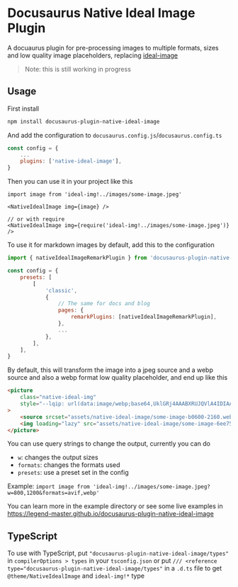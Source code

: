 # Docusaurus Native Ideal Image Plugin

A docuaurus plugin for pre-processing images to multiple formats, sizes and low quality image placeholders, replacing [ideal-image](https://docusaurus.io/docs/api/plugins/@docusaurus/plugin-ideal-image)

> Note: this is still working in progress

## Usage

First install

```bash
npm install docusaurus-plugin-native-ideal-image
```

And add the configuration to `docusaurus.config.js`/`docusaurus.config.ts`

```js
const config = {
    ...
    plugins: ['native-ideal-image'],
}
```

Then you can use it in your project like this

```tsx
import image from 'ideal-img!../images/some-image.jpeg'

<NativeIdealImage img={image} />

// or with require
<NativeIdealImage img={require('ideal-img!../images/some-image.jpeg')} />
```

To use it for markdown images by default, add this to the configuration

```js
import { nativeIdealImageRemarkPlugin } from 'docusaurus-plugin-native-ideal-image'

const config = {
    presets: [
        [
            'classic',
            {
                // The same for docs and blog
                pages: {
                    remarkPlugins: [nativeIdealImageRemarkPlugin],
                },
                ...
            },
        ],
    ],
}
```

By default, this will transform the image into a jpeg source and a webp source and also a webp format low quality placeholder, and end up like this

```html
<picture
    class="native-ideal-img"
    style="--lqip: url(data:image/webp;base64,UklGRj4AAABXRUJQVlA4IDIAAADQAQCdASoQAAwABUB8JZQAAudcoVPyIAD+uVyF4iJZsGTWpdieB7utExa6oMeh0PusAA==);"
>
    <source srcset="assets/native-ideal-image/some-image-b0600-2160.webp" type="image/webp" />
    <img loading="lazy" src="assets/native-ideal-image/some-image-6ee75-2160.jpeg" width="2160" height="1620" />
</picture>
```

You can use query strings to change the output, currently you can do

- `w`: changes the output sizes
- `formats`: changes the formats used
- `presets`: use a preset set in the config

Example: `import image from 'ideal-img!../images/some-image.jpeg?w=800,1200&formats=avif,webp'`

You can learn more in the example directory or see some live examples in https://legend-master.github.io/docusaurus-plugin-native-ideal-image

## TypeScript

To use with TypeScript, put `"docusaurus-plugin-native-ideal-image/types"` in `compilerOptions > types` in your `tsconfig.json` or put `/// <reference type="docusaurus-plugin-native-ideal-image/types"` in a `.d.ts` file to get `@theme/NativeIdealImage` and `ideal-img!*` type
